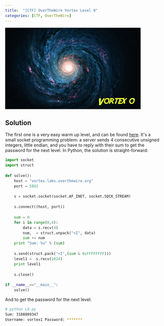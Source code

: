 ```yaml
---
title:  "[CTF] OverTheWire Vortex Level 0"
categories: [CTF, OverTheWire]
---
```


![Logo](/assets/images/vortex0.png)

## Solution
The first one is a very easy warm up level, and can be found [here](http://overthewire.org/wargames/vortex/vortex0.html). It's a small socket programming problem: a server sends 4 consecutive unsigned integers, little endian, and you have to reply with their sum to get the password for the next level. In Python, the solution is straight-forward:

```python
import socket
import struct
 
def solve():
    host = "vortex.labs.overthewire.org"
    port = 5842
     
    s = socket.socket(socket.AF_INET, socket.SOCK_STREAM)
     
    s.connect((host, port))
     
    sum = 0
    for i in range(0,4):
        data = s.recv(4)
        num,  = struct.unpack("<I", data)
        sum += num
    print "Sum: %u" % (sum)
     
    s.send(struct.pack("<I",(sum & 0xFFFFFFFF)))
    level1 =  s.recv(1024)
    print level1
 
    s.close()
         
if __name__=="__main__":        
    solve()
```

And to get the password for the next level:
```bash
# python L0.py 
Sum: 3188809347
Username: vortex1 Password: *******
```
